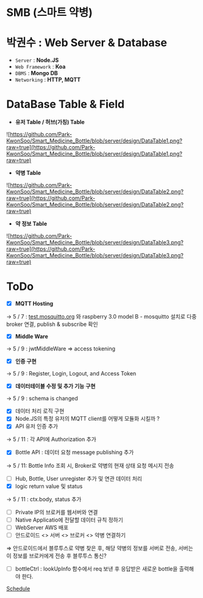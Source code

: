 # SMB (스마트 약병)

# 박권수 : Web Server & Database

- `Server` : **Node.JS**
- `Web Framework` : **Koa**
- `DBMS` : **Mongo DB**
- `Networking` : **HTTP, MQTT**

# DataBase Table & Field

- **유저 Table / 허브(가칭) Table**

![https://github.com/Park-KwonSoo/Smart_Medicine_Bottle/blob/server/design/DataTable1.png?raw=true](https://github.com/Park-KwonSoo/Smart_Medicine_Bottle/blob/server/design/DataTable1.png?raw=true)

- **약병 Table**

![https://github.com/Park-KwonSoo/Smart_Medicine_Bottle/blob/server/design/DataTable2.png?raw=true](https://github.com/Park-KwonSoo/Smart_Medicine_Bottle/blob/server/design/DataTable2.png?raw=true)

- **약 정보 Table**

![https://github.com/Park-KwonSoo/Smart_Medicine_Bottle/blob/server/design/DataTable3.png?raw=true](https://github.com/Park-KwonSoo/Smart_Medicine_Bottle/blob/server/design/DataTable3.png?raw=true)

# ToDo

- [x]  **MQTT Hosting**

→ 5 / 7 : [test.mosquitto.org](http://test.mosquitto.org) 와 raspberry 3.0 model B - mosquitto 설치로 다중 broker 연결, publish & subscribe 확인

- [x]  **Middle Ware**

→ 5 / 9 : jwtMiddleWare ⇒ access tokening

- [x]  **인증 구현**

→ 5 / 9 : Register, Login, Logout, and Access Token

- [x]  **데이터테이블 수정 및 추가 기능 구현**

→ 5 / 9 : schema is changed

- [x]  데이터 처리 로직 구현
- [x]  Node.JS의 특정 유저의 MQTT client를 어떻게 모듈화 시킬까 ?
- [x]  API 유저 인증 추가

→ 5 / 11 : 각 API에 Authorization 추가

- [x]  Bottle API : 데이터 요청 message publishing 추가

→ 5 / 11: Bottle Info 조회 시, Broker로 약병의 현재 상태 요청 메시지 전송

- [ ]  Hub, Bottle, User unregister 추가 및 연관 데이터 처리
- [x]  logic return value 및 status

→ 5 / 11 : ctx.body, status 추가

- [ ]  Private IP의 브로커를 웹서버와 연결
- [ ]  Native Applicatio에 전달할 데이터 규칙 정하기
- [ ]  WebServer AWS 배포
- [ ]  안드로이드 <> 서버 <> 브로커 <> 약병 연결하기

⇒ 안드로이드에서 블루투스로 약병 찾은 후, 해당 약병의 정보를 서버로 전송, 서버는 이 정보를 브로커에게 전송 후 블루투스 통신?

- [ ]  bottleCtrl : lookUpInfo 함수에서 req 보낸 후 응답받은 새로운 bottle을 출력해야 한다.

[Schedule](https://www.notion.so/cdcc6627a8344c8da56ffb3856bfc1b9)